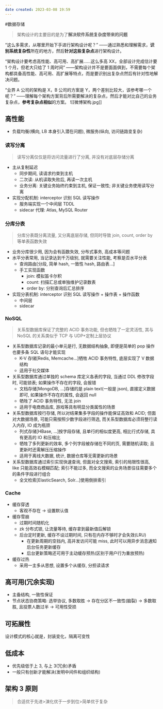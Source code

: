 ```yaml
---
date created: 2023-03-08 19:59
---
```


#数据存储

> 架构设计的主要目的是为了**解决软件系统复杂度带来的问题**

“这么多需求，从哪里开始下手进行架构设计呢？”
——通过熟悉和理解需求，**识别系统复杂性**所在的地方，然后**针对这些复杂点**进行架构设计。

“架构设计要考虑高性能、高可用、高扩展……这么多高 XX，全部设计完成估计要 1 个月，但老大只给了 1 周时间”
——架构设计并不是要面面俱到，不需要每个架构都具备高性能、高可用、高扩展等特点，而是要识别出复杂点然后有针对性地解决问题。

“业界 A 公司的架构是 X，B 公司的方案是 Y，两个差别比较大，该参考哪一个呢？”
——理解每个架构方案背后所需要解决的复杂点，然后才能对比自己的业务复杂点，**参考复杂点相似**的方案。
![[微博架构.jpg]]

## 高性能

- 负载均衡(横向, LB 本身引入潜在问题), 微服务(纵向, 访问链路变复杂)

### 读写分离

> 读写分离仅仅是将访问流量进行了分离, 并没有对底层存储分离

- 主从复制延迟
  - 同步期间, 读请求约束到主机
  - 二次读: 从机读取失败后, 再读一次主机
  - 业务分离: 关键业务始终约束到主机, 保证一致性; 非关键业务使用读写分离
- 实现分配机制: interceptor 识别 SQL 读写操作
  - 服务端实现一个中间层 TDDL
  - sidecar 代理: Atlas, MySQL Router

### 分库分表

> 分库分表既分离流量, 又分离底层存储, 但同时导致 join, count, order by 等单表函数失效

- 业务分库很少用, 因为会有函数失效, 分布式事务, 高成本等问题
- 水平分表常用, 当记录达到千万级别, 就需要关注性能, 考察是否水平分表
  - 查询路由[分段, 简单 hash, 一致性 hash, 路由表...]
  - 手工实现函数
    - join: 模拟笛卡尔积
    - count: 扫描汇总或单独维护记录数表
    - order by: 分别查询后汇总排序
- 实现分表机制: interceptor 识别 SQL 读写操作 + 操作表 + 操作函数
  - 中间层
  - sidecar

### NoSQL

> 关系型数据库保证了完整的 ACID 事务功能, 但也牺牲了一定灵活性, 其与 NoSQL 的关系类似于 TCP 与 UDP+定制上层协议

- 关系型数据库记录的最小单元是行, 无数据结构抽象, 即便是简单的 pop 操作也要多条 SQL 语句才能实现
  - K-V 存储[Redis, Memcache...]牺牲 ACID 事务特性, 底层实现了 V 数据结构
  - 适用于社交媒体
- 关系型数据库通过单独的 schema 库定义各表的字段, 当通过 DDL 修改字段时, 可能锁表; 如果操作不存在的字段, 会报错
  - 文档存储[MongoDB, ...]存储的是 plain text(一般是 json), 直接定义数据即可, 如果操作不存在的属性, 会返回 null
  - 牺牲了 ACID 事务特性, 无法 join
  - 适用于电商商品库, 游戏等具有明显分类属性的场景
- 关系型数据库按行存储, 所以对结果集多字段的操作能保证高效和 ACID; 但面对大数据场景, 可能只需按照少数字段进行筛选, 而关系型数据库必须将整行读入内存, IO 成为瓶颈
  - 列式存储[HBase, ...]按字段存储, 且单行的相似度更高, 相比行式存储, 具有更高的 IO 和压缩比
  - 牺牲了多列更新的效率, 多个列字段被存储在不同的页, 需要随机读取; 且更新时还需解压压缩操作
  - 适用于离线大数据, 统计, 数据仓库等无需更新的场景
- 关系型数据库通过索引实现快速查询, 但面对全文搜索, 索引的局限性很高, like 只能高效右模糊匹配; 索引不能过多, 而全文搜索的业务场景往往需要多个的条件字段进行组合
  - 全文检索[ElasticSearch, Solr...]使用倒排索引

### Cache

- 缓存穿透
  - 客观不存在 -> 设置默认值
- 缓存雪崩
  - 过期时间随机化
  - zk 分布式锁, 让流量等待, 缓存拿到最新值后解锁
  - 后台定时更新, 缓存不设过期时间, 只有在内存不够时才会失效(LRU)
    - 在更新周期的空挡内, 高并发访问可能 miss, 此时可以用异步消息通知后台任务更新缓存
    - 后台更新策略还可用于主动缓存预热(区别于用户行为重放预热)
- 缓存过热
  - 采用一主多从思想, 设置多个从缓存, 分担读请求

## 高可用(冗余实现)

- 主备结构, 一致性保证
- 节点状态协商策略: 选举协议, 多数取胜 -> 存在分区不一致性(脑裂) -> 多数取胜, 且投票人数过半 -> 可用性受损

## 可拓展性

设计模式的核心就是，封装变化，隔离可变性

## 低成本

- 优先级低于上 3, 与上 3(冗余)矛盾
- 一般只有创新才能解决(发明中间件和组织结构)

## 架构 3 原则

> 合适优于先进>演化优于一步到位>简单优于复杂
